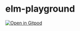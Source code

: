 # elm-playground

[![Open in Gitpod](https://gitpod.io/button/open-in-gitpod.svg)](https://gitpod.io/#https://github.com/LarsEckart/elm-playground)
